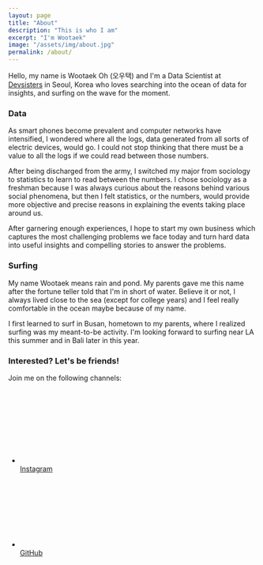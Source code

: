 ```yaml
---
layout: page
title: "About"
description: "This is who I am"
excerpt: "I'm Wootaek"
image: "/assets/img/about.jpg"
permalink: /about/
---
```


Hello, my name is Wootaek Oh (오우택) and I'm a Data Scientist at [Devsisters](http://en.wikipedia.org/wiki/Devsisters) in Seoul, Korea who loves searching into the ocean of data for insights, and surfing on the wave for the moment.

### Data

As smart phones become prevalent and computer networks have intensified, I wondered where all the logs, data generated from all sorts of electric devices, would go. I could not stop thinking that there must be a value to all the logs if we could read between those numbers.

After being discharged from the army, I switched my major from sociology to statistics to learn to read between the numbers. I chose sociology as a freshman because I was always curious about the reasons behind various social phenomena, but then I felt statistics, or the numbers, would provide more objective and precise reasons in explaining the events taking place around us.

After garnering enough experiences, I hope to start my own business which captures the most challenging problems we face today and turn hard data into useful insights and compelling stories to answer the problems.

### Surfing

My name Wootaek means rain and pond. My parents gave me this name after the fortune teller told that I'm in short of water. Believe it or not, I always lived close to the sea (except for college years) and I feel really comfortable in the ocean maybe because of my name.  

I first learned to surf in Busan, hometown to my parents, where I realized surfing was my meant-to-be activity. I'm looking forward to surfing near LA this summer and in Bali later in this year.

### Interested? Let's be friends!

Join me on the following channels:

<!-- Social links -->
<ul class="social-links">
  <li>
     <a rel="me" href="//instagram.com/bluetofu_oh">
      <span class="svg-icon svg-baseline" aria-hidden="true">
        <svg><use xlink:href="/assets/icons/icons.min.svg#icon-instagram"></use></svg>
      </span><br><span class="label">Instagram</span>
    </a>
  </li>
  <li>
    <a rel="me" href="//github.com/bluetofu">
      <span class="svg-icon svg-baseline" aria-hidden="true">
        <svg><use xlink:href="/assets/icons/icons.min.svg#icon-github"></use></svg>
      </span><br><span class="label">GitHub</span>
    </a>
  </li>
</ul>

<!--
### Licensing

Except as otherwise noted, the content of this site is licensed under the <a rel="license cc:license" href="//creativecommons.org/licenses/by/4.0/">Creative Commons Attribution 4.0 International license</a>, and code samples are licensed under the <a rel="license" href="//raw.githubusercontent.com/MilanAryal/milanaryal.github.io/master/LICENSE">MIT license</a>.
-->

